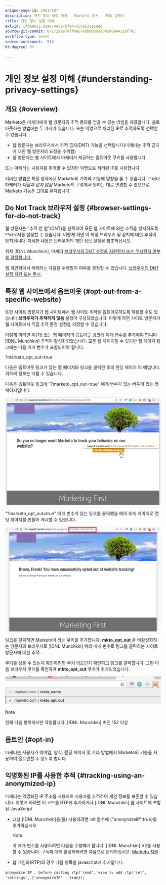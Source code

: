 ```yaml
---
unique-page-id: 10617187
description: 개인 정보 설정 이해 - Marketo 문서 - 제품 설명서
title: 개인 정보 설정 이해
exl-id: 1fde9011-02a9-4ec9-bfa4-c56a52ce1eed
source-git-commit: b71729a678ff4a676bb60803d845d0a44118f7e5
workflow-type: tm+mt
source-wordcount: '514'
ht-degree: 0%

---
```


# 개인 정보 설정 이해 {#understanding-privacy-settings}

## 개요 {#overview}

Marketo은 마케터에게 웹 방문자의 추적 동의를 얻을 수 있는 방법을 제공합니다. 옵트아웃하는 방법에는 두 가지가 있습니다. 또는 익명으로 처리된 IP로 추적하도록 선택할 수 있습니다.

* 웹 방문자는 브라우저에서 추적 금지(DNT) 기능을 선택합니다(마케터는 추적 금지에 대한 웹 방문자의 요청을 수락함)
* 웹 방문자는 웹 사이트에서 마케터가 제공하는 옵트아웃 쿠키를 사용합니다

또는 마케터는 사용자를 추적할 수 있지만 익명으로 처리된 IP를 사용합니다.

이러한 방법은 특정 영역에서 Marketo의 가치와 기능에 영향을 줄 수 있습니다. 그러나 마케터가 _다음과 같지 않음_ Marketo의 구성에서 원하는 대로 변경할 수 있으므로 Marketo 기능은 그대로 유지됩니다.

## Do Not Track 브라우저 설정 {#browser-settings-for-do-not-track}

웹 방문자는 &quot;추적 안 함&quot;(DNT)을 선택하여 모든 웹 사이트에 의한 추적을 방지하도록 브라우저를 설정할 수 있습니다. 이렇게 하면 이 특정 브라우저 및 장치에 대한 추적이 방지됩니다. 자세한 내용은 브라우저의 개인 정보 설정을 참조하십시오.

위치 [!DNL Munchkin], 마케터 [브라우저의 DNT 설정을 지원할지 또는 무시할지 여부를 결정합니다.](/help/marketo/product-docs/administration/settings/edit-do-not-track-browser-support-settings.md).

웹 개인화에서 마케터는 다음을 수행할지 여부를 결정할 수 있습니다. [브라우저의 DNT 설정 지원 또는 무시](/help/marketo/product-docs/web-personalization/getting-started/setting-web-personalization-to-do-not-track.md).

## 특정 웹 사이트에서 옵트아웃 {#opt-out-from-a-specific-website}

또한 사이트 방문자가 웹 사이트에서 웹 사이트 추적을 옵트아웃하도록 허용할 수도 있습니다 **브라우저가 추적하지 않음** 설정이 구성되었습니다. 이렇게 하면 사이트 방문자가 웹 사이트에서 직접 추적 환경 설정을 지정할 수 있습니다.

이렇게 하려면 이(가) 있는 웹 페이지의 옵트아웃 링크에 매개 변수를 추가해야 합니다 [!DNL Munchkin] 추적이 활성화되었습니다. 모든 웹 페이지일 수 있지만 웹 페이지 링크에는 다음 매개 변수가 포함되어야 합니다.

?marketo_opt_out=true

다음은 옵트아웃 링크가 있는 웹 페이지와 링크를 클릭한 후의 랜딩 페이지 의 예입니다. 귀하의 정보는 다를 수 있습니다.

다음은 옵트아웃 링크에 &quot;?marketo_opt_out=true&quot; 매개 변수가 있는 버튼이 있는 웹 페이지입니다.

![](assets/understanding-privacy-settings-1.png)

&quot;?marketo_opt_out=true&quot; 매개 변수가 있는 링크를 클릭했을 때의 후속 페이지로 랜딩 페이지를 만들어 게시할 수 있습니다.

![](assets/understanding-privacy-settings-2.png)

링크를 클릭하면 Marketo이 라는 쿠키를 추가합니다. **mkto_opt_out** 을 비활성화하는 방문자의 브라우저로 [!DNL Munchkin] 위의 매개 변수로 링크를 클릭하는 사이트 방문자에 대한 추적.

쿠키를 심을 수 있는지 확인하려면 쿠키 리드인지 확인하고 링크를 클릭합니다. 그런 다음 브라우저 쿠키를 확인하여 **mkto_opt_out** 쿠키가 추가되었습니다.

![](assets/understanding-privacy-settings-3.png)

>[!NOTE]
>
>현재 다음 항목에서만 작동합니다. [!DNL Munchkin] 버전 152 이상

## 옵트인 {#opt-in}

마케터는 사용자가 이메일, 양식, 랜딩 페이지 및 기타 방법에서 Marketo의 기능을 사용하여 옵트인할 수 있도록 합니다.

## 익명화된 IP를 사용한 추적 {#tracking-using-an-anonymized-ip}

마케터는 익명화된 IP 주소를 사용하여 사용자를 추적하여 개인 정보를 보존할 수 있습니다. 이렇게 하려면 이 코드를 RTP에 추가하거나 [!DNL Munchkin] 웹 사이트에 포함된 JavaScript.

* 대상 [!DNL Munchkin]을(를) 사용하려면 init 함수에 {&quot;anonymizeIP&quot;,true}를 추가하십시오.

  >[!NOTE]
  >
  >이 매개 변수를 사용하려면 다음을 수행해야 합니다. [!DNL Munchkin] V2를 사용할 수 있습니다. 구독에 대해 활성화하려면 다음으로 문의하십시오. [Marketo 지원](https://nation.marketo.com/community/support_solutions).

* 웹 개인화(RTP)의 경우 다음 항목을 javascript에 추가합니다.

`anonymize IP : before calling rtp('send','view'); add rtp('set', 'settings', {'anonymizeIP' : true});`

